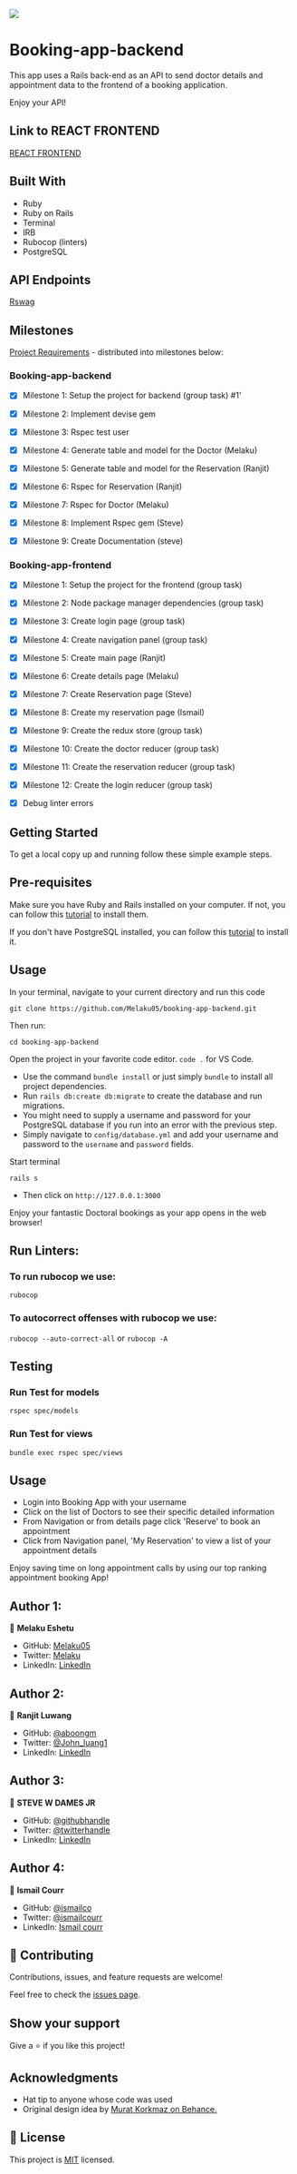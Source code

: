 ![](https://img.shields.io/badge/Microverse-blueviolet)

# Booking-app-backend

This app uses a Rails back-end as an API to send doctor details and appointment data to the frontend of a booking application.

Enjoy your API!

## Link to REACT FRONTEND

[REACT FRONTEND](https://github.com/Melaku05/booking-app-frontend)

## Built With

- Ruby
- Ruby on Rails
- Terminal
- IRB
- Rubocop (linters)
- PostgreSQL

## API Endpoints
[Rswag](http://localhost:3000/api-docs/index.html)

## Milestones

[Project Requirements](https://github.com/microverseinc/curriculum-final-capstone/blob/main/projects/business_requirements.md) - distributed into milestones below:

### Booking-app-backend
- [x] Milestone 1: Setup the project for backend (group task) #1'
- [x] Milestone 2: Implement devise gem
- [x] Milestone 3: Rspec test user 
- [x] Milestone 4: Generate table and model for the Doctor (Melaku)
- [x] Milestone 5: Generate table and model for the Reservation (Ranjit)
- [x] Milestone 6: Rspec for Reservation (Ranjit)
- [x] Milestone 7: Rspec for Doctor (Melaku)
- [x] Milestone 8: Implement Rspec gem (Steve)
- [x] Milestone 9: Create Documentation (steve)


### Booking-app-frontend
- [x] Milestone 1: Setup the project for the frontend (group task)
- [x] Milestone 2: Node package manager dependencies (group task)
- [x] Milestone 3: Create login page (group task)
- [x] Milestone 4: Create navigation panel (group task)
- [x] Milestone 5: Create main page (Ranjit)
- [x] Milestone 6: Create details page (Melaku)
- [x] Milestone 7: Create Reservation page (Steve)
- [x] Milestone 8: Create my reservation page (Ismail)
- [x] Milestone 9: Create the redux store (group task)
- [x] Milestone 10: Create the doctor reducer (group task)
- [x] Milestone 11: Create the reservation reducer (group task)
- [x] Milestone 12: Create the login reducer (group task)

- [x] Debug linter errors



## Getting Started

To get a local copy up and running follow these simple example steps.


## Pre-requisites
Make sure you have Ruby and Rails installed on your computer. If not, you can follow this [tutorial](https://guides.rubyonrails.org/getting_started.html#creating-a-new-rails-project) to install them.

If you don't have PostgreSQL installed, you can follow this [tutorial](https://www.postgresql.org/download/) to install it.
  
## Usage
In your terminal, navigate to your current directory and run this code

`git clone https://github.com/Melaku05/booking-app-backend.git`

Then run:

`cd booking-app-backend`

Open the project in your favorite code editor. `code .` for VS Code.

  - Use the command `bundle install` or just simply `bundle` to install all project dependencies.
  - Run `rails db:create db:migrate` to create the database and run migrations.
  - You might need to supply a username and password for your PostgreSQL database if you run into an error with the previous step.
  - Simply navigate to `config/database.yml` and add your username and password to the `username` and `password` fields.
  
Start terminal

`rails s`

- Then click on `http://127.0.0.1:3000`

Enjoy your fantastic Doctoral bookings as your app opens in the web browser!


## Run Linters:

### To run rubocop we use:

`rubocop`

### To autocorrect offenses with rubocop we use:

`rubocop --auto-correct-all` or
`rubocop -A`


## Testing

### Run Test for models

`rspec spec/models`

### Run Test for views

`bundle exec rspec spec/views`

## Usage

- Login into Booking App with your username
- Click on the list of Doctors to see their specific detailed information
- From Navigation or from details page click 'Reserve' to book an appointment
- Click from Navigation panel, 'My Reservation' to view a list of your appointment details

Enjoy saving time on long appointment calls by using our top ranking appointment booking App!


## Author 1:

👤 **Melaku Eshetu**
- GitHub: [Melaku05](https://github.com/Melaku05)
- Twitter: [Melaku](https://twitter.com/melaku_mel)
- LinkedIn: [LinkedIn](https://www.linkedin.com/in/melaku-eshetu/)


## Author 2:

👤 **Ranjit Luwang**
- GitHub: [@aboongm](https://github.com/aboongm)
- Twitter: [@John_luang1](https://twitter.com/John_luang1)
- LinkedIn: [LinkedIn](https://www.linkedin.com/in/aboongm)


## Author 3:

👤 **STEVE W DAMES JR**

- GitHub: [@githubhandle](https://github.com/steveWDamesJr)
- Twitter: [@twitterhandle](https://twitter.com/Steve88312331)
- LinkedIn: [LinkedIn](https://www.linkedin.com/in/steve-w-dames-jr/)


## Author 4: 
👤 **Ismail Courr**
- GitHub: [@ismailco](https://github.com/ismailco)
- Twitter: [@ismailcourr](https://twitter.com/ismailcourr)
- LinkedIn: [Ismail courr](https://www.linkedin.com/in/ismailcourr)


## 🤝 Contributing

Contributions, issues, and feature requests are welcome!

Feel free to check the [issues page](https://github.com/Melaku05/booking-app-backend/issues).


## Show your support

Give a ⭐️ if you like this project!


## Acknowledgments

- Hat tip to anyone whose code was used
- Original design idea by [Murat Korkmaz on Behance.]('https://www.behance.net/muratk')

## 📝 License

This project is [MIT](./MIT.md) licensed.
